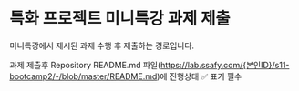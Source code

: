 # 특화 프로젝트 미니특강 과제 제출

미니특강에서 제시된 과제 수행 후 제출하는 경로입니다.

과제 제출후 Repository README.md 파일(https://lab.ssafy.com/{본인ID}/s11-bootcamp2/-/blob/master/README.md)에
진행상태 :white_check_mark: 표기 필수
